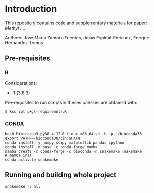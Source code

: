 # Introduction

This repository contains code and supplementary materials for paper: *Methyl ...*.

Authors: Jose Maria Zamora-Fuentes, Jesus Espinal-Enriquez, Enrique Hernandez-Lemus

## Pre-requisites

### R

Considerations:

- R (3.6.3)

Pre-requisites to run scripts in theses paheses are obtained with:

`$ Rscript pkgs-requiremnts.R`

### CONDA

```
bash Miniconda3-py38_4.12.0-Linux-x86_64.sh -b -p ~/bioconda38
export PATH=~/bioconda38/bin:$PATH
conda install -y numpy scipy matplotlib pandas ipython
conda install -n base -c conda-forge mamba
mamba create -c conda-forge -c bioconda -n snakemake snakemake
# mamba init
conda activate snakemake
```


## Running and building whole project

`snakemake -c all`


